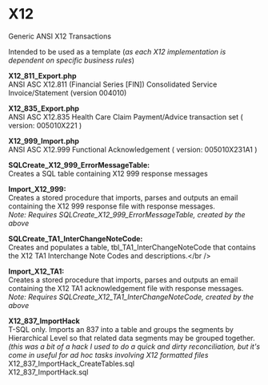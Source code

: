 X12
===

Generic ANSI X12 Transactions

Intended to be used as a template (<i>as each X12 implementation is dependent on specific business rules</i>)

<b>X12_811_Export.php</b><br />
ANSI ASC X12.811 (Financial Series [FIN]) Consolidated Service Invoice/Statement (version 004010)

<b>X12_835_Export.php</b><br />
ANSI ASC X12.835 Health Care Claim Payment/Advice transaction set ( version: 005010X221 )

<b>X12_999_Import.php</b><br />
ANSI ASC X12.999 Functional Acknowledgement ( version: 005010X231A1 )


<b>SQLCreate_X12_999_ErrorMessageTable:</b><br />
Creates a SQL table containing X12 999 response messages

<b>Import_X12_999:</b><br />
Creates a stored procedure that imports, parses and outputs an email containing the X12 999 response file with response messages.<br />
<i>Note: Requires SQLCreate_X12_999_ErrorMessageTable, created by the above</i>

<b>SQLCreate_TA1_InterChangeNoteCode:</b><br />
Creates and populates a table, tbl_TA1_InterChangeNoteCode that contains the X12 TA1 Interchange Note Codes and descriptions.</br />

<b>Import_X12_TA1:</b><br />
Creates a stored procedure that imports, parses and outputs an email containing the X12 TA1 acknowledgement file with response messages.<br />
<i>Note: Requires SQLCreate_X12_TA1_InterChangeNoteCode, created by the above</i>

<b>X12_837_ImportHack</b><br />
T-SQL only. Imports an 837 into a table and groups the segments by Hierarchical Level so that related data segments may be grouped together. <i>(this was a bit of a hack I used to do a quick and dirty reconciliation, but it's come in useful for ad hoc tasks involving X12 formatted files</i><br />
X12_837_ImportHack_CreateTables.sql<br />
X12_837_ImportHack.sql<br />
